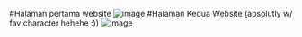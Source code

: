#Halaman pertama website
![image](https://github.com/aryadzar/my-first-website---/assets/112409058/8e84162a-a4e9-4295-b606-0e425d5d3786)
#Halaman Kedua Website (absolutly w/ fav character hehehe :))
![image](https://github.com/aryadzar/my-first-website---/assets/112409058/80afed9e-e665-4609-ad49-de5280a26086)

